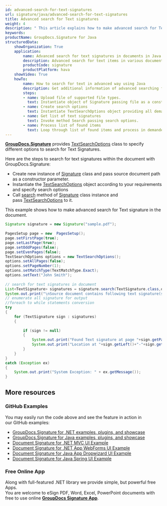 ```yaml
---
id: advanced-search-for-text-signatures
url: signature/java/advanced-search-for-text-signatures
title: Advanced search for Text signatures
weight: 4
description: " This article explains how to make advanced search for Text electronic signatures with GroupDocs.Signature API."
keywords: 
productName: GroupDocs.Signature for Java
structuredData:
    showOrganization: True
    application:    
        name: Advanced search for text signatures in documents in Java    
        description: Advanced search for text items in various documents fast and easily with Java language and GroupDocs.Signature for Java APIs
        productCode: signature
        productPlatform: hava 
    showVideo: True
    howTo:
        name: How to search for text in advanced way using Java 
        description: Get additional information of advanced searching for text signatures in documents with Java
        steps:
        - name: Upload file of supported file types.
          text: Instantiate object of Signature passing file as a constructor parameter. You can use either file path or file stream. 
        - name: Create search options 
          text: Instantiate TextSearchOptions object providing all demanded data like text, pages setup or match type.
        - name: Get list of text signatures 
          text: Invoke method Search passing search options.
        - name: Process list of found items
          text: Loop through list of found items and process in demanded way.
---
```

[**GroupDocs.Signature**](https://products.groupdocs.com/signature/java) provides [TextSearchOptions](https://reference.groupdocs.com/java/signature/com.groupdocs.signature.options.search/TextSearchOptions) class to specify different options to search for Text Signatures.

Here are the steps to search for text signatures within the document with GroupDocs.Signature:

*   Create new instance of [Signature](https://reference.groupdocs.com/java/signature/com.groupdocs.signature/Signature) class and pass source document path as a constructor parameter.    
*   Instantiate the [TextSearchOptions](https://reference.groupdocs.com/java/signature/com.groupdocs.signature.options.search/TextSearchOptions) object according to your requirements and specify search options 
*   Call [search](https://reference.groupdocs.com/java/signature/com.groupdocs.signature/Signature#search(java.lang.Class,%20com.groupdocs.signature.options.search.SearchOptions)) method of [Signature](https://reference.groupdocs.com/java/signature/com.groupdocs.signature/Signature) class instance and pass [TextSearchOptions](https://reference.groupdocs.com/java/signature/com.groupdocs.signature.options.search/TextSearchOptions) to it.
    

This example shows how to make advanced search for Text signature in the document.

```java
Signature signature = new Signature("sample.pdf");
 
PagesSetup page = new  PagesSetup();
page.setFirstPage(true);
page.setLastPage(true);
page.setOddPages(false);
page.setEvenPages(false);
TextSearchOptions options = new TextSearchOptions();
options.setAllPages(false);
options.setPageNumber(1);
options.setMatchType(TextMatchType.Exact);
options.setText("John Smith");
 
// search for text signatures in document
List<TextSignature> signatures = signature.search(TextSignature.class,options);
System.out.print("\nSource document contains following text signature(s).");
// enumerate all signature for output
//foreach to while statements conversion
try
{
    for (TextSignature sign : signatures)
    {
 
        if (sign != null)
        {
            System.out.print("Found Text signature at page "+sign.getPageNumber()+" with type ["+sign.getSignatureImplementation()+"] and text '"+sign.getText()+"'.");
            System.out.print("Location at "+sign.getLeft()+"-"+sign.getTop()+". Size is "+sign.getWidth()+"x"+sign.getHeight()+".");
        }
    }
}
catch (Exception ex)
{
    System.out.print("System Exception: " + ex.getMessage());
}
```

## More resources

### GitHub Examples 

You may easily run the code above and see the feature in action in our GitHub examples:

*   [GroupDocs.Signature for .NET examples, plugins, and showcase](https://github.com/groupdocs-signature/GroupDocs.Signature-for-.NET)    
*   [GroupDocs.Signature for Java examples, plugins, and showcase](https://github.com/groupdocs-signature/GroupDocs.Signature-for-Java)    
*   [Document Signature for .NET MVC UI Example](https://github.com/groupdocs-signature/GroupDocs.Signature-for-.NET-MVC)    
*   [Document Signature for .NET App WebForms UI Example](https://github.com/groupdocs-signature/GroupDocs.Signature-for-.NET-WebForms)    
*   [Document Signature for Java App Dropwizard UI Example](https://github.com/groupdocs-signature/GroupDocs.Signature-for-Java-Dropwizard)   
*   [Document Signature for Java Spring UI Example](https://github.com/groupdocs-signature/GroupDocs.Signature-for-Java-Spring)
    

### Free Online App 

Along with full-featured .NET library we provide simple, but powerful free Apps.  
You are welcome to eSign PDF, Word, Excel, PowerPoint documents with free to use online **[GroupDocs Signature App](https://products.groupdocs.app/signature)**.
